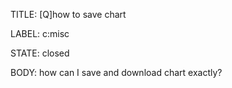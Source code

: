 TITLE:
[Q]how to save chart

LABEL:
c:misc

STATE:
closed

BODY:
how can I save and download chart exactly?

